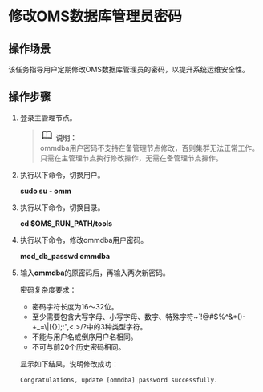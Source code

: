 # 修改OMS数据库管理员密码<a name="ZH-CN_TOPIC_0040967545"></a>

## 操作场景<a name="section6298525417463"></a>

该任务指导用户定期修改OMS数据库管理员的密码，以提升系统运维安全性。

## 操作步骤<a name="section66822208174637"></a>

1.  登录主管理节点。

    >![](public_sys-resources/icon-note.gif) **说明：**   
    >ommdba用户密码不支持在备管理节点修改，否则集群无法正常工作。只需在主管理节点执行修改操作，无需在备管理节点操作。  

2.  执行以下命令，切换用户。

    **sudo su - omm**

3.  执行以下命令，切换目录。

    **cd $OMS\_RUN\_PATH/tools**

4.  执行以下命令，修改ommdba用户密码。

    **mod\_db\_passwd ommdba**

5.  输入**ommdba**的原密码后，再输入两次新密码。

    密码复杂度要求：

    -   密码字符长度为16～32位。
    -   至少需要包含大写字母、小写字母、数字、特殊字符\~\`!@\#$%^&\*\(\)-+\_=\\|\[\{\}\];:",<.\>/?中的3种类型字符。
    -   不能与用户名或倒序用户名相同。
    -   不可与前20个历史密码相同。

    显示如下结果，说明修改成功：

    ```
    Congratulations, update [ommdba] password successfully.
    ```


